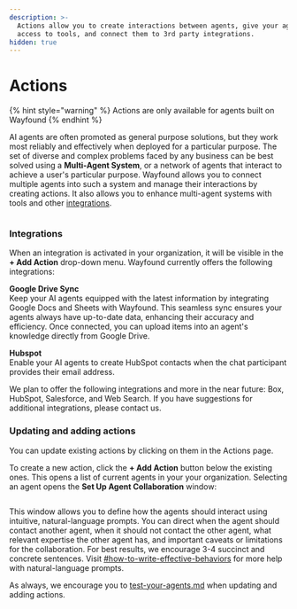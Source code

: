 ```yaml
---
description: >-
  Actions allow you to create interactions between agents, give your agents
  access to tools, and connect them to 3rd party integrations.
hidden: true
---
```


# Actions

{% hint style="warning" %}
Actions are only available for agents built on Wayfound
{% endhint %}

AI agents are often promoted as general purpose solutions, but they work most reliably and effectively when deployed for a particular purpose. The set of diverse and complex problems faced by any business can be best solved using a **Multi-Agent System**, or a network of agents that interact to achieve a user's particular purpose. Wayfound allows you to connect multiple agents into such a system and manage their interactions by creating actions. It also allows you to enhance multi-agent systems with tools and other [integrations](../settings/integrations/ "mention").

<div data-full-width="true"><figure><img src="../.gitbook/assets/Screenshot 2025-02-25 at 10.55.53 AM.png" alt=""><figcaption></figcaption></figure></div>

### Integrations

When an integration is activated in your organization, it will be visible in the **+ Add Action** drop-down menu. Wayfound currently offers the following integrations:

**Google Drive Sync**\
Keep your AI agents equipped with the latest information by integrating Google Docs and Sheets with Wayfound. This seamless sync ensures your agents always have up-to-date data, enhancing their accuracy and efficiency. Once connected, you can upload items into an agent's knowledge directly from Google Drive.

**Hubspot**\
Enable your AI agents to create HubSpot contacts when the chat participant provides their email address.

We plan to offer the following integrations and more in the near future: Box, HubSpot, Salesforce, and Web Search. If you have suggestions for additional integrations, please contact us.

### Updating and adding actions

You can update existing actions by clicking on them in the Actions page.

To create a new action, click the **+ Add Action** button below the existing ones. This opens a list of current agents in your your organization. Selecting an agent opens the **Set Up Agent Collaboration** window:

<figure><img src="../.gitbook/assets/Screenshot 2024-09-13 at 12.19.57 PM.png" alt=""><figcaption></figcaption></figure>

This window allows you to define how the agents should interact using intuitive, natural-language prompts. You can direct when the agent should contact another agent, when it should not contact the other agent, what relevant expertise the other agent has, and important caveats or limitations for the collaboration. For best results, we encourage 3-4 succinct and concrete sentences. Visit [#how-to-write-effective-behaviors](behavior.md#how-to-write-effective-behaviors "mention") for more help with natural-language prompts.

As always, we encourage you to [test-your-agents.md](test-your-agents.md "mention") when updating and adding actions.
